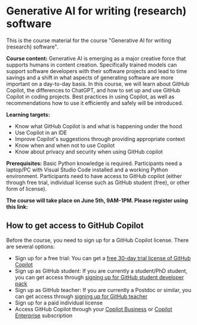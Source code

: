# Generative AI for writing (research) software

This is the course material for the course "Generative AI for writing (research) software".

**Course content:** Generative AI is emerging as a major creative force that supports humans in content creation. Specifically trained models can support software developers with their software projects and lead to time savings and a shift in what aspects of generating software are more important on a day-to-day basis. In this course, we will learn about GitHub Copilot, the differences to ChatGPT, and how to set up and use GitHub Copilot in coding projects. Best practices in using Copilot, as well as recommendations how to use it efficiently and safely will be introduced.

**Learning targets:** 
- Know what GitHub Copilot is and what is happening under the hood
- Use Copilot in an IDE
- Improve Copilot's suggestions through providing appropriate context
- Know when and when not to use Copilot
- Know about privacy and security when using GitHub copilot

**Prerequisites:**
Basic Python knowledge is required. Participants need a laptop/PC with Visual Studio Code installed and a working Python environment. Participants need to have access to GitHub copilot (either through free trial, individual license such as GitHub student (free), or other form of license).

**The course will take place on June 5th, 9AM-1PM. Please register using this link:**


## How to get access to GitHub Copilot

Before the course, you need to sign up for a GitHub Copilot license. There are several options:
- Sign up for a free trial: You can get a [free 30-day trial license of GitHub Copilot](https://docs.github.com/en/billing/managing-billing-for-github-copilot/managing-your-github-copilot-individual-subscription)
- Sign up as GitHub student: If you are currently a student/PhD student, you can get access through [signing up for GitHub student developer pack](https://education.github.com/students)
- Sign up as GitHub teacher: If you are currently a Postdoc or similar, you can get access through [signing up for GitHub teacher](https://education.github.com/teachers)
- Sign up for a paid individual license
- Access GitHub Copilot through your [Copilot Business](https://docs.github.com/en/billing/managing-billing-for-github-copilot/managing-your-github-copilot-business-subscription) or [Copilot Enterprise](https://docs.github.com/en/enterprise-cloud@latest/billing/managing-billing-for-github-copilot/managing-your-github-copilot-enterprise-subscription) subscription

